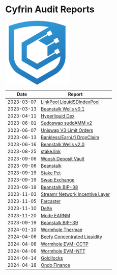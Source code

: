 # Cyfrin Audit Reports

<img src="./cyfrin-logo.png" alt="Cyfrin" width="200" >

| Date       | Report                                                                               |
| ---------- | ------------------------------------------------------------------------------------ |
| 2023-03-07 | [LinkPool LiquidSDIndexPool](./reports/2023-03-07-linkpool_liquid_sd_index_pool.pdf) |
| 2023-03-13 | [Beanstalk Wells v0.1](./reports/2023-03-13-beanstalk_wells_v0.1.pdf)                |
| 2023-04-11 | [Hyperliquid Dex](./reports/2023-04-11-cyfrin-hyperliquid-dex-report.pdf)            |
| 2023-06-01 | [Sudoswap sudoAMM v2](./reports/2023-06-01-sudoswap-report.pdf)                      |
| 2023-06-07 | [Uniswap V3 Limit Orders](./reports/2023-06-07-cyfrin-uniswap-v3-limit-orders.pdf)   |
| 2023-06-13 | [Bankless/Earni.fi DropClaim](./reports/2023-06-13-cyfrin-drop-claim-report-v2.pdf)  |
| 2023-06-16 | [Beanstalk Wells v2.0](./reports/2023-06-16-cyfrin-beanstalk-wells.pdf)              |
| 2023-08-25 | [stake.link](./reports/2023-08-25-cyfrin-stake-link.pdf)                             |
| 2023-09-06 | [Woosh Deposit Vault](./reports/2023-09-06-cyfrin-woosh.pdf)                         |
| 2023-09-06 | [Beanstalk](./reports/2023-09-12-cyfrin-beanstalk.pdf)                               |
| 2023-09-19 | [Stake Pet](./reports/2023-09-19-cyfrin-stakepet.pdf)                                |
| 2023-09-19 | [Swap Exchange](./reports/2023-09-19-cyfrin-swapexchange.pdf)                        |
| 2023-09-19 | [Beanstalk BIP-38](./reports/2023-10-13-cyfrin-beanstalk-bip-38.pdf)                 |
| 2023-11-03 | [Streamr Network Incentive Layer](./reports/2023-11-03-cyfrin-streamr-v2.0.pdf)      |
| 2023-11-05 | [Farcaster](./reports/2023-11-05-cyfrin-farcaster-v1.0.pdf)                          |
| 2023-11-10 | [DeXe](./reports/2023-11-10-cyfrin-dexe-v2.0.pdf)                                    |
| 2023-11-20 | [Mode EARNM](./reports/2023-11-20-cyfrin-mode-earnm-v2.0.pdf)                        |
| 2023-09-19 | [Beanstalk BIP-39](./reports/2023-12-05-cyfrin-beanstalk-bip-39.pdf)                 |
| 2024-01-10 | [Wormhole Thermae](./reports/2024-01-10-cyfrin-thermae-v2.0.pdf)                     |
| 2024-04-06 | [Beefy Concentrated Liquidity](./reports/2024-04-06-cyfrin-beefy-finance-v2.0.pdf)   |
| 2024-04-06 | [Wormhole EVM-CCTP](./reports/2024-04-09-cyfrin-wormhole-evm-cctp-v2-1.pdf)          |
| 2024-04-06 | [Wormhole EVM-NTT](./reports/2024-04-11-cyfrin-wormhole-evm-ntt-v2.pdf)              |
| 2024-04-14 | [Goldilocks](./reports/2024-04-14-cyfrin-goldilocks-v1.1.pdf)                        |
| 2024-04-18 | [Ondo Finance](./reports/2024-04-18-cyfrin-ondo-finance-v2.0.pdf)                    |






